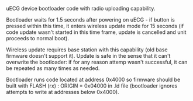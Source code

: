 uECG device bootloader code with radio uploading capability.

Bootloader waits for 1.5 seconds after powering on uECG - if button is pressed within this time, it enters wireless update mode for 15 seconds (if code update wasn't started in this time frame, update is cancelled and unit proceeds to normal boot).

Wireless update requires base station with this capability (old base firmware doesn't support it). Update is safe in the sense that it can't overwrite the bootloader: if for any reason attemp wasn't successful, it can be repeated as many times as needed.

Bootloader runs code located at address 0x4000 so firmware should be built with FLASH (rx) : ORIGIN = 0x04000 in .ld file (bootloader ignores attempts to write at addresses below 0x4000).
